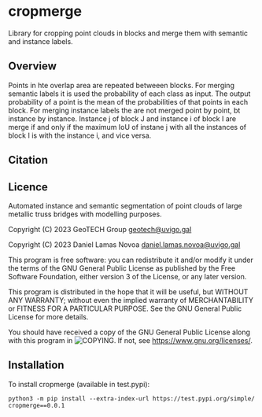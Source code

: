 # cropmerge
Library for cropping point clouds in blocks and merge them with semantic and instance labels.

## Overview
Points in hte overlap area are repeated betweeen blocks.
For merging semantic labels it is used the probability of each class as input. The output probability of a point is the mean of the probabilities of that points in each block.
For merging instance labels the are not merged point by point, bt instance by instance. Instance j of block J and instance i of block I are merge if and only if the maximum IoU of instane j with all the instances of block I is with the instance i, and vice versa.  

## Citation


## Licence
Automated instance and semantic segmentation of point clouds of large metallic truss bridges with modelling purposes.

Copyright (C) 2023 GeoTECH Group <geotech@uvigo.gal>

Copyright (C) 2023 Daniel Lamas Novoa <daniel.lamas.novoa@uvigo.gal>

This program is free software: you can redistribute it and/or modify it under the terms of the GNU General Public License as published by the Free Software Foundation, either version 3 of the License, or any later version.

This program is distributed in the hope that it will be useful, but WITHOUT ANY WARRANTY; without even the implied warranty of MERCHANTABILITY or FITNESS FOR A PARTICULAR PURPOSE. See the GNU General Public License for more details.

You should have received a copy of the GNU General Public License along with this program in ![COPYING](https://github.com/GeoTechUVigo/cropmerge/blob/main/COPYING). If not, see <https://www.gnu.org/licenses/>.

## Installation
To install cropmerge (available in test.pypi):
```
python3 -m pip install --extra-index-url https://test.pypi.org/simple/ cropmerge==0.0.1
```